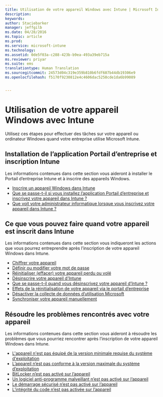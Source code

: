 ```yaml
---
title: Utilisation de votre appareil Windows avec Intune | Microsoft Intune
description: 
keywords: 
author: Staciebarker
manager: jeffgilb
ms.date: 04/28/2016
ms.topic: article
ms.prod: 
ms.service: microsoft-intune
ms.technology: 
ms.assetid: 0de5f03a-c288-423b-b9ea-493a39eb715a
ms.reviewer: priyar
ms.suite: ems
translationtype: Human Translation
ms.sourcegitcommit: 24573d04c319e359b810b6fdf607b44db19306e9
ms.openlocfilehash: f5170f9230812e4c4606dac5258cde1da6b99089


---
```


# Utilisation de votre appareil Windows avec Intune

Utilisez ces étapes pour effectuer des tâches sur votre appareil ou ordinateur Windows quand votre entreprise utilise Microsoft Intune.

## Installation de l’application Portail d’entreprise et inscription Intune

Les informations contenues dans cette section vous aideront à installer le Portail d’entreprise Intune et à inscrire des appareils Windows.

- [Inscrire un appareil Windows dans Intune](enroll-your-device-in-intune-windows.md)
- [Que se passe-t-il si vous installez l’application Portail d’entreprise et inscrivez votre appareil dans Intune ?](what-happens-if-you-install-the-company-portal-app-and-enroll-your-device-in-intune-windows.md)
- [Que voit votre administrateur informatique lorsque vous inscrivez votre appareil dans Intune ?](what-can-your-it-administrator-see-when-you-enroll-your-device-in-intune-windows.md)

## Ce que vous pouvez faire quand votre appareil est inscrit dans Intune

Les informations contenues dans cette section vous indiqueront les actions que vous pourrez entreprendre après l’inscription de votre appareil Windows dans Intune.

- [Chiffrer votre appareil](encrypt-your-device-windows.md)
- [Définir ou modifier votre mot de passe](set-or-change-your-password-windows.md)
- [Réinitialiser (effacer) votre appareil perdu ou volé](reset-erase-your-lost-or-stolen-device-windows.md)
- [Désinscrire votre appareil d'Intune](unenroll-your-device-from-intune-windows.md)
- [Que se passe-t-il quand vous désinscrivez votre appareil d’Intune ?](what-happens-if-you-unenroll-your-device-from-intune-windows.md)
- [Effets de la réinitialisation de votre appareil via le portail d’entreprise](what-happens-if-you-reset-your-device-using-the-company-portal-windows.md)
- [Désactiver la collecte de données d’utilisation Microsoft](turn-off-microsoft-usage-data-collection-windows.md)
- [Synchroniser votre appareil manuellement](sync-your-device-manually-windows.md)

## Résoudre les problèmes rencontrés avec votre appareil

Les informations contenues dans cette section vous aideront à résoudre les problèmes que vous pourriez rencontrer après l’inscription de votre appareil Windows dans Intune.

- [L'appareil n'est pas équipé de la version minimale requise du système d'exploitation](device-doesnt-have-the-required-minimum-operating-system-version-windows.md)
- [L’appareil n’est pas conforme à la version maximale du système d’exploitation](device-doesnt-comply-with-maximum-operating-system-version-windows.md)
- [BitLocker n’est pas activé sur l’appareil](device-doesnt-have-bitlocker-enabled-windows.md)
- [Un logiciel anti-programme malveillant n’est pas activé sur l’appareil](device-doesnt-have-antimalware-software-enabled-windows.md)
- [Le démarrage sécurisé n’est pas activé sur l’appareil](device-doesnt-have-secure-boot-enabled-windows.md)
- [L’intégrité du code n’est pas activée sur l’appareil](device-doesnt-have-code-integrity-enabled-windows.md)





<!--HONumber=Jun16_HO5-->


